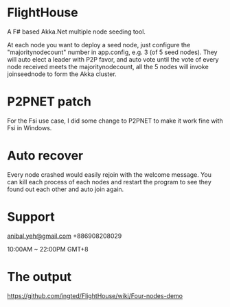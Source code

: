 # FlightHouse

A F# based Akka.Net multiple node seeding tool.

At each node you want to deploy a seed node, just configure the "majoritynodecount" number in app.config, e.g. 3 (of 5 seed nodes).
They will auto elect a leader with P2P favor, and auto vote until the vote of every node received meets the majoritynodecount, all the 5 nodes will invoke joinseednode to form the Akka cluster.

# P2PNET patch

For the Fsi use case, I did some change to P2PNET to make it work fine with Fsi in Windows. 

# Auto recover

Every node crashed would easily rejoin with the welcome message. You can kill each process of each nodes and restart the program to see they found out each other and auto join again.

# Support

anibal.yeh@gmail.com
+886908208029

10:00AM ~ 22:00PM GMT+8

# The output

https://github.com/ingted/FlightHouse/wiki/Four-nodes-demo

